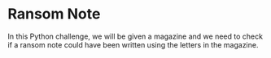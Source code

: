 # Ransom Note

In this Python challenge, we will be given a magazine and we need to check if a ransom note could have been written using the letters in the magazine.
